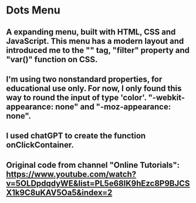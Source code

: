 # Dots Menu

## A expanding menu, built with HTML, CSS and JavaScript. This menu has a modern layout and introduced me to the "<span>" tag, "filter" property and "var()" function on CSS.

## I'm using two nonstandard properties, for educational use only. For now, I only found this way to round the input of type 'color'. "-webkit-appearance: none" and "-moz-appearance: none".

## I used chatGPT to create the function onClickContainer.

## Original code from channel "Online Tutorials": https://www.youtube.com/watch?v=5OLDpdqdyWE&list=PL5e68lK9hEzc8P9BJCSX1k9C8uKAV5Oa5&index=2